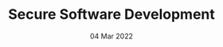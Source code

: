 ---
title: Secure Software Development
subtitle: 
layout: default
modal-id: 1
date: 04 Mar 2022
img: module-4.jpg
thumbnail: module-4.jpg
alt: image-alt
project-date: 20 Sep 2022
tutor: Dr Stelios Sotiriadis
unit: 12
description: Secure Software Development
---